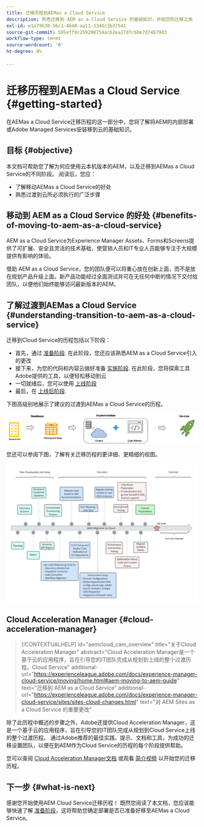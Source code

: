 ```yaml
---
title: 迁移历程到AEMas a Cloud Service
description: 熟悉迁移到 AEM as a Cloud Service 的基础知识，开始您的迁移之旅
exl-id: e1a79630-56c1-4648-aa11-3348c3b37541
source-git-commit: 595eff9c259208754ac62ea27dfc6be7d74b79d3
workflow-type: tm+mt
source-wordcount: '0'
ht-degree: 0%

---
```


# 迁移历程到AEMas a Cloud Service {#getting-started}

在AEMas a Cloud Service迁移历程的这一部分中，您将了解将AEM的内部部署或Adobe Managed Services安装移到云的基础知识。

## 目标 {#objective}

本文档可帮助您了解为何应使用云本机版本的AEM，以及迁移到AEMas a Cloud Service的不同阶段。 阅读后，您应：

* 了解移动AEMas a Cloud Service的好处
* 熟悉过渡到云所必须执行的广泛步骤

## 移动到 AEM as a Cloud Service 的好处 {#benefits-of-moving-to-aem-as-a-cloud-service}

AEM as a Cloud Service为Experience Manager Assets、Forms和Screens提供了可扩展、安全且灵活的技术基础，使营销人员和IT专业人员能够专注于大规模提供有影响的体验。

借助 AEM as a Cloud Service，您的团队便可以将重心放在创新上面，而不是放在规划产品升级上面。新产品功能经过全面测试并可在无任何中断的情况下交付给团队，以便他们始终能够访问最新版本的AEM。

## 了解过渡到AEMas a Cloud Service {#understanding-transition-to-aem-as-a-cloud-service}

迁移到Cloud Service的历程包括以下阶段：

* 首先，通过 [准备阶段](/help/journey-migration/readiness.md). 在此阶段，您还应该熟悉AEM as a Cloud Service引入的更改
* 接下来，为您的代码和内容云做好准备 [实施阶段](/help/journey-migration/implementation.md). 在此阶段，您将探索工具Adobe提供的工具，以便轻松移动到云
* 一切就绪后，您可以使用 [上线阶段](/help/journey-migration/go-live.md)
* 最后，在 [上线后阶段](/help/journey-migration/post-go-live.md).

下图高级别地展示了建议的过渡到AEMas a Cloud Service的历程。

![图像](/help/journey-migration/assets/move-aemcloud-process.png)

您还可以参阅下图，了解有关迁移历程的更详细、更精细的视图。

![图像](/help/journey-migration/assets/migration-process.png)

## Cloud Acceleration Manager {#cloud-acceleration-manager}

>[!CONTEXTUALHELP]
>id="aemcloud_cam_overview"
>title="关于Cloud Acceleration Manager"
>abstract="Cloud Acceleration Manager是一个基于云的应用程序，旨在引导您的IT团队完成从规划到上线的整个过渡历程。Cloud Service"
>additional-url="https://experienceleague.adobe.com/docs/experience-manager-cloud-service/moving/home.html#aem-moving-to-aem-guide" text="迁移到 AEM as a Cloud Service"
>additional-url="https://experienceleague.adobe.com/docs/experience-manager-cloud-service/sites/sites-cloud-changes.html" text="对 AEM Sites as a Cloud Service 的重要更改"

除了此历程中概述的步骤之外，Adobe还提供Cloud Acceleration Manager，这是一个基于云的应用程序，旨在引导您的IT团队完成从规划到Cloud Service上线的整个过渡历程。 通过Adobe推荐的最佳实践、提示、文档和工具，为成功的迁移设置团队，以便在到AEM作为Cloud Service的历程的每个阶段提供帮助。

您可以查阅 [Cloud Acceleration Manager文档](/help/journey-migration/cloud-acceleration-manager/using-cam/getting-started-cam.md) 或观看 [简介视频](https://experienceleague.adobe.com/?launch=ExperienceManager-A-1-2021.1.migration&amp;recommended=ExperienceManager-A-1-2021.1.migration&amp;lang=en#dashboard/learning) 以开始您的迁移历程。

## 下一步 {#what-is-next}

感谢您开始使用AEM Cloud Service迁移历程！ 既然您阅读了本文档，您应该能够快速了解 [准备阶段](/help/journey-migration/readiness.md)，这将帮助您确定部署是否已准备好移至AEMas a Cloud Service。
